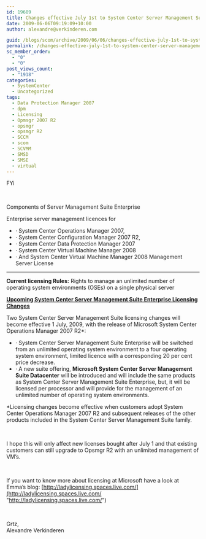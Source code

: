 ```yaml
---
id: 19689
title: Changes effective July 1st to System Center Server Management Suite Enterprise Licensing
date: 2009-06-06T09:19:09+10:00
author: alexandre@verkinderen.com

guid: /blogs/scom/archive/2009/06/06/changes-effective-july-1st-to-system-center-server-management-suite-enterprise-licensing.aspx
permalink: /changes-effective-july-1st-to-system-center-server-management-suite-enterprise-licensing/
sc_member_order:
  - "0"
  - "0"
post_views_count:
  - "1918"
categories:
  - SystemCenter
  - Uncategorized
tags:
  - Data Protection Manager 2007
  - dpm
  - Licensing
  - Opmsgr 2007 R2
  - opsmgr
  - opsmgr R2
  - SCCM
  - scom
  - SCVMM
  - SMSD
  - SMSE
  - virtual
---
```

FYi

&#160;

Components of Server Management Suite Enterprise 

Enterprise server management licences<Server MLs> for 

  * · System Center Operations Manager 2007, 
  * · System Center Configuration Manager 2007 R2, 
  * · System Center Data Protection Manager 2007 
  * · System Center Virtual Machine Manager 2008 
  * · And System Center Virtual Machine Manager 2008 Management Server License

****

**Current licensing Rules:** Rights to manage an unlimited number of operating system environments (OSEs) on a single physical server 

**<u>Upcoming System Center Server Management Suite Enterprise Licensing Changes</u>**

Two System Center Server Management Suite licensing changes will become effective 1 July, 2009, with the release of Microsoft System Center Operations Manager 2007 R2*: 

  * · System Center Server Management Suite Enterprise <SMSE>will be switched from an unlimited operating system environment to a four operating system environment, limited licence with a corresponding 20 per cent price decrease. 
  * · A new suite offering, **Microsoft System Center Server Management Suite Datacenter** <SMSD> will be introduced and will include the same products as System Center Server Management Suite Enterprise, but, it will be licensed per processor and will provide for the management of an unlimited number of operating system environments. 

*Licensing changes become effective when customers adopt System Center Operations Manager 2007 R2 and subsequent releases of the other products included in the System Center Server Management Suite family.

&#160;

I hope this will only affect new licenses bought after July 1 and that existing customers can still upgrade to Opsmgr R2 with an unlimited management of VM’s.

&#160;

If you want to know more about licensing at Microsoft have a look at Emma’s blog: [http://ladylicensing.spaces.live.com/](http://ladylicensing.spaces.live.com/ "http://ladylicensing.spaces.live.com/")

&#160;

Grtz,  
Alexandre Verkinderen
